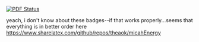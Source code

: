 [![PDF Status](https://www.sharelatex.com/github/repos/theaok/micahEnergy/builds/latest/badge.svg)](https://www.sharelatex.com/github/repos/theaok/micahEnergy/builds/latest/output.pdf)

yeach, i don't know about these badges--if that works properly...seems that everything is in better order here
https://www.sharelatex.com/github/repos/theaok/micahEnergy
